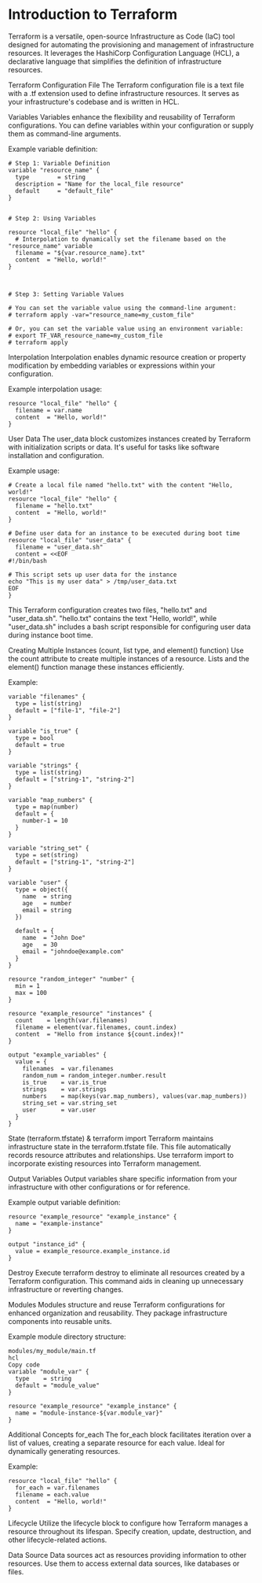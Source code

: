 # Introduction to Terraform
Terraform is a versatile, open-source Infrastructure as Code (IaC) tool designed for automating the provisioning and management of infrastructure resources. It leverages the HashiCorp Configuration Language (HCL), a declarative language that simplifies the definition of infrastructure resources.

Terraform Configuration File
The Terraform configuration file is a text file with a .tf extension used to define infrastructure resources. It serves as your infrastructure's codebase and is written in HCL.

Variables
Variables enhance the flexibility and reusability of Terraform configurations. You can define variables within your configuration or supply them as command-line arguments.

Example variable definition:

```
# Step 1: Variable Definition
variable "resource_name" {
  type        = string
  description = "Name for the local_file resource"
  default     = "default_file"
}


# Step 2: Using Variables

resource "local_file" "hello" {
  # Interpolation to dynamically set the filename based on the "resource_name" variable
  filename = "${var.resource_name}.txt"
  content  = "Hello, world!"
}



# Step 3: Setting Variable Values

# You can set the variable value using the command-line argument:
# terraform apply -var="resource_name=my_custom_file"

# Or, you can set the variable value using an environment variable:
# export TF_VAR_resource_name=my_custom_file
# terraform apply
```


Interpolation
Interpolation enables dynamic resource creation or property modification by embedding variables or expressions within your configuration.

Example interpolation usage:

```
resource "local_file" "hello" {
  filename = var.name
  content  = "Hello, world!"
}
```
User Data
The user_data block customizes instances created by Terraform with initialization scripts or data. It's useful for tasks like software installation and configuration.

Example usage:

```
# Create a local file named "hello.txt" with the content "Hello, world!"
resource "local_file" "hello" {
  filename = "hello.txt"
  content  = "Hello, world!"
}

# Define user data for an instance to be executed during boot time
resource "local_file" "user_data" {
  filename = "user_data.sh"
  content = <<EOF
#!/bin/bash

# This script sets up user data for the instance
echo "This is my user data" > /tmp/user_data.txt
EOF
}

```

This Terraform configuration creates two files, "hello.txt" and "user_data.sh". "hello.txt" contains the text "Hello, world!", while "user_data.sh" includes a bash script responsible for configuring user data during instance boot time.

Creating Multiple Instances (count, list type, and element() function)
Use the count attribute to create multiple instances of a resource. Lists and the element() function manage these instances efficiently.

Example:

```
variable "filenames" {
  type = list(string)
  default = ["file-1", "file-2"]
}

variable "is_true" {
  type = bool
  default = true
}

variable "strings" {
  type = list(string)
  default = ["string-1", "string-2"]
}

variable "map_numbers" {
  type = map(number)
  default = {
    number-1 = 10
  }
}

variable "string_set" {
  type = set(string)
  default = ["string-1", "string-2"]
}

variable "user" {
  type = object({
    name  = string
    age   = number
    email = string
  })

  default = {
    name  = "John Doe"
    age   = 30
    email = "johndoe@example.com"
  }
}

resource "random_integer" "number" {
  min = 1
  max = 100
}

resource "example_resource" "instances" {
  count    = length(var.filenames)
  filename = element(var.filenames, count.index)
  content  = "Hello from instance ${count.index}!"
}

output "example_variables" {
  value = {
    filenames  = var.filenames
    random_num = random_integer.number.result
    is_true    = var.is_true
    strings    = var.strings
    numbers    = map(keys(var.map_numbers), values(var.map_numbers))
    string_set = var.string_set
    user       = var.user
  }
}
```
State (terraform.tfstate) & terraform import
Terraform maintains infrastructure state in the terraform.tfstate file. This file automatically records resource attributes and relationships. Use terraform import to incorporate existing resources into Terraform management.

Output Variables
Output variables share specific information from your infrastructure with other configurations or for reference.

Example output variable definition:
```
resource "example_resource" "example_instance" {
  name = "example-instance"
}

output "instance_id" {
  value = example_resource.example_instance.id
}
```
Destroy
Execute terraform destroy to eliminate all resources created by a Terraform configuration. This command aids in cleaning up unnecessary infrastructure or reverting changes.

Modules
Modules structure and reuse Terraform configurations for enhanced organization and reusability. They package infrastructure components into reusable units.

Example module directory structure:

```
modules/my_module/main.tf
hcl
Copy code
variable "module_var" {
  type    = string
  default = "module_value"
}

resource "example_resource" "example_instance" {
  name = "module-instance-${var.module_var}"
}
```
Additional Concepts
for_each
The for_each block facilitates iteration over a list of values, creating a separate resource for each value. Ideal for dynamically generating resources.

Example:

```
resource "local_file" "hello" {
  for_each = var.filenames
  filename = each.value
  content  = "Hello, world!"
}
```
Lifecycle
Utilize the lifecycle block to configure how Terraform manages a resource throughout its lifespan. Specify creation, update, destruction, and other lifecycle-related actions.

Data Source
Data sources act as resources providing information to other resources. Use them to access external data sources, like databases or files.
